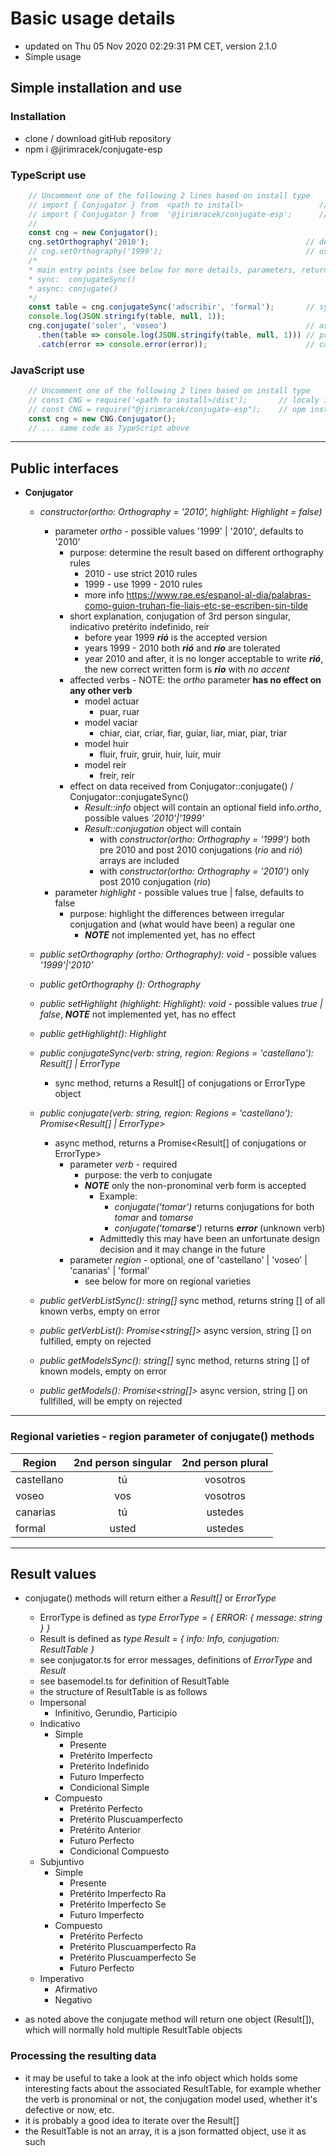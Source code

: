 # Basic usage details

- updated on Thu 05 Nov 2020 02:29:31 PM CET, version 2.1.0
- Simple usage

## Simple installation and use

### Installation

- clone / download gitHub repository
- npm i @jirimracek/conjugate-esp

### TypeScript use

```typescript
    // Uncomment one of the following 2 lines based on install type
    // import { Conjugator } from  <path to install>                 // locally installed from repository
    // import { Conjugator } from  '@jirimracek/conjugate-esp';      // npm installed
    //
    const cng = new Conjugator();
    cng.setOrthography('2010');                                   // defaults to '2010'
    // cng.setOrthography('1999');                                // use 1999 orthography rules
    /*
    * main entry points (see below for more details, parameters, return types)
    * sync:  conjugateSync()
    * async: conjugate()
    */
    const table = cng.conjugateSync('adscribir', 'formal');       // sync, formal, returns Result[] | ErrorType
    console.log(JSON.stringify(table, null, 1));
    cng.conjugate('soler', 'voseo')                               // async, voseo, returns Promise<Result[] | ErrorType>
      .then(table => console.log(JSON.stringify(table, null, 1))) // process correct result
      .catch(error => console.error(error));                      // catch error
```

### JavaScript use

```javascript
    // Uncomment one of the following 2 lines based on install type
    // const CNG = require('<path to install>/dist');       // localy installed from repository
    // const CNG = require("@jirimracek/conjugate-esp");    // npm installed
    const cng = new CNG.Conjugator();
    // ... same code as TypeScript above
```

____

## Public interfaces

- **Conjugator**
  - *constructor(ortho: Orthography = '2010', highlight: Highlight = false)*
    - parameter *ortho* - possible values '1999' | '2010', defaults to '2010'
      - purpose: determine the result based on different orthography rules
        - 2010 - use strict 2010 rules
        - 1999 - use 1999 - 2010 rules
        - more info <https://www.rae.es/espanol-al-dia/palabras-como-guion-truhan-fie-liais-etc-se-escriben-sin-tilde>
      - short explanation, conjugation of 3rd person singular, indicativo pretérito indefinido, reír
        - before year 1999 ***rió*** is the accepted version
        - years 1999 - 2010 both ***rió*** and ***rio*** are tolerated
        - year 2010 and after, it is no longer acceptable to write ***rió***, the new correct written form is ***rio*** with *no accent*
      - affected verbs - NOTE: the *ortho* parameter **has no effect on any other verb**
        - model actuar
          - puar, ruar
        - model vaciar
          - chiar, ciar, criar, fiar, guiar, liar, miar, piar, triar
        - model huir
          - fluir, fruir, gruir, huir, luir, muir
        - model reír
          - freír, reír
      - effect on data received from Conjugator::conjugate() / Conjugator::conjugateSync()
        - *Result::info* object will contain an optional field info.*ortho*, possible values *'2010'|'1999'*
        - *Result::conjugation* object will contain
          - with *constructor(ortho: Orthography = '1999')* both pre 2010 and post 2010 conjugations (*rio* and *rió*) arrays are included
          - with *constructor(ortho: Orthography = '2010')* only post 2010 conjugation (*rio*)
    - parameter *highlight* - possible values true | false, defaults to false
      - purpose: highlight the differences between irregular conjugation and (what would have been) a regular one
        - ***NOTE*** not implemented yet, has no effect

  - *public setOrthography (ortho: Orthography): void* - possible values *'1999'|'2010'*
  - *public getOrthography (): Orthography*

  - *public setHighlight (highlight: Highlight): void* - possible values *true | false*, ***NOTE*** not implemented yet, has no effect
  - *public getHighlight(): Highlight*
  
  - *public conjugateSync(verb: string, region: Regions = 'castellano'): Result[] | ErrorType*
    - sync method, returns a Result[] of conjugations or ErrorType object

  - *public conjugate(verb: string, region: Regions = 'castellano'): Promise<Result[] | ErrorType>*
    - async method, returns a Promise<Result[] of conjugations or ErrorType>
      - parameter *verb* - required
        - purpose: the verb to conjugate
        - ***NOTE*** only the non-pronominal verb form is accepted
          - Example:
            - *conjugate('tomar')* returns conjugations for both *tomar* and *tomarse*
            - _conjugate('tomar***se***')_ returns ***error*** (unknown verb)
          - Admittedly this may have been an unfortunate design decision and it may change in the future
      - parameter *region* - optional, one of 'castellano' | 'voseo' | 'canarias' | 'formal'
        - see below for more on regional varieties

  - *public getVerbListSync(): string[]* sync method, returns string [] of all known verbs, empty on error
  - *public getVerbList(): Promise<string[]>* async version, string [] on fulfilled, empty on rejected
  - *public getModelsSync(): string[]*  sync method, returns string [] of known models, empty on error
  - *public getModels(): Promise<string[]>* async version, string [] on fullfilled, will be empty on rejected

____

### Regional varieties - region parameter of conjugate() methods

| Region | 2nd person singular | 2nd person plural|
|-------|:---------------------:|:-:|
| castellano | tú | vosotros |
| voseo | vos | vosotros |
| canarias | tú | ustedes |
| formal | usted | ustedes |

____

## Result values

- conjugate() methods will return either a *Result[]* or *ErrorType*
  - ErrorType is defined as *type ErrorType = { ERROR: { message: string } }*
  - Result is defined as *type Result = { info: Info, conjugation: ResultTable }*
  - see conjugator.ts for error messages, definitions of *ErrorType* and *Result*
  - see basemodel.ts for definition of ResultTable
  - the structure of ResultTable is as follows
  - Impersonal
    - Infinitivo, Gerundio, Participio
  - Indicativo
    - Simple
      - Presente
      - Pretérito Imperfecto
      - Pretérito Indefinido
      - Futuro Imperfecto
      - Condicional Simple
    - Compuesto
      - Pretérito Perfecto
      - Pretérito Pluscuamperfecto
      - Pretérito Anterior
      - Futuro Perfecto
      - Condicional Compuesto
  - Subjuntivo
    - Simple
      - Presente
      - Pretérito Imperfecto Ra
      - Pretérito Imperfecto Se
      - Futuro Imperfecto
    - Compuesto
      - Pretérito Perfecto
      - Pretérito Pluscuamperfecto Ra
      - Pretérito Pluscuamperfecto Se
      - Futuro Perfecto
  - Imperativo
    - Afirmativo
    - Negativo

- as noted above the conjugate method will return one object (Result[]), which will normally hold multiple ResultTable objects

### Processing the resulting data

- it may be useful to take a look at the info object which holds some interesting facts about the associated ResultTable, for example whether the verb is pronominal or not, the conjugation model used, whether it's defective or now, etc.
- it is probably a good idea to iterate over the Result[]
- the ResultTable is not an array, it is a json formatted object, use it as such
